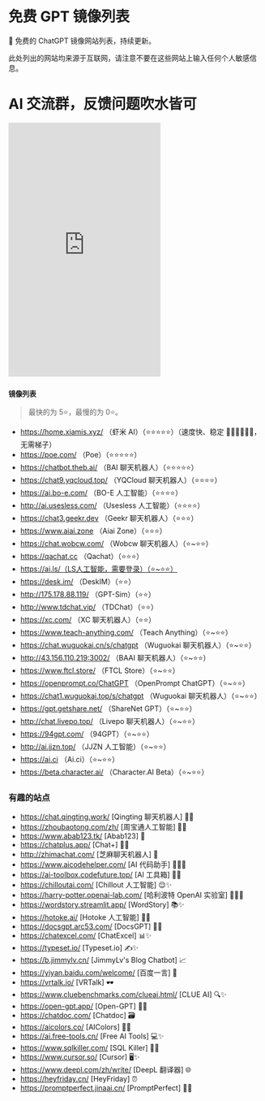 # 免费 GPT 镜像列表

🚀 免费的 ChatGPT 镜像网站列表，持续更新。

此处列出的网站均来源于互联网，请注意不要在这些网站上输入任何个人敏感信息。

# AI 交流群，反馈问题吹水皆可

<iframe src="http://ylb.xiamis.xyz/s/zr0Z9" style="border: 0; height: 500px"></iframe>

### <small>镜像列表</small>

> 最快的为 5⭐️，最慢的为 0⭐️。

- https://home.xiamis.xyz/ （虾米 AI）（⭐️⭐️⭐️⭐️⭐️）（速度快、稳定 🚀🚀🚀🚀🚀🚀，无需梯子）
- https://poe.com/ （Poe）（⭐️⭐️⭐️⭐️⭐️）
- https://chatbot.theb.ai/ （BAI 聊天机器人）（⭐️⭐️⭐️⭐️⭐️）
- https://chat9.yqcloud.top/ （YQCloud 聊天机器人）（⭐️⭐️⭐️⭐️）
- https://ai.bo-e.com/ （BO-E 人工智能）（⭐️⭐️⭐️⭐️）
- http://ai.usesless.com/ （Usesless 人工智能）（⭐️⭐️⭐️⭐️）
- https://chat3.geekr.dev （Geekr 聊天机器人）（⭐️⭐️⭐️）
- https://www.aiai.zone （Aiai Zone）（⭐️⭐️⭐️）
- https://chat.wobcw.com/ （Wobcw 聊天机器人）（⭐️~⭐️⭐️）
- https://qachat.cc （Qachat）（⭐️⭐️⭐️）
- https://ai.ls/（LS人工智能，需要登录）（⭐️~⭐️⭐️）
- https://desk.im/ （DeskIM）（⭐️⭐️）
- http://175.178.88.119/ （GPT-Sim）（⭐️⭐️）
- http://www.tdchat.vip/ （TDChat）（⭐️⭐️）
- https://xc.com/ （XC 聊天机器人）（⭐️⭐️）
- https://www.teach-anything.com/ （Teach Anything）（⭐️~⭐️⭐️）
- https://chat.wuguokai.cn/s/chatgpt （Wuguokai 聊天机器人）（⭐️~⭐️⭐️）
- http://43.156.110.219:3002/ （BAAI 聊天机器人）（⭐️~⭐️⭐️）
- https://www.ftcl.store/ （FTCL Store）（⭐️~⭐️⭐️）
- https://openprompt.co/ChatGPT （OpenPrompt ChatGPT）（⭐️~⭐️⭐️）
- https://chat1.wuguokai.top/s/chatgpt （Wuguokai 聊天机器人）（⭐️~⭐️⭐️）
- https://gpt.getshare.net/ （ShareNet GPT）（⭐️~⭐️⭐️）
- http://chat.livepo.top/ （Livepo 聊天机器人）（⭐️~⭐️⭐️）
- https://94gpt.com/ （94GPT）（⭐️~⭐️⭐️）
- http://ai.jjzn.top/ （JJZN 人工智能）（⭐️~⭐️⭐️）
- https://ai.ci （Ai.ci）（⭐️~⭐️⭐️）
- https://beta.character.ai/ （Character.AI Beta）（⭐️~⭐️⭐️）

### 有趣的站点

- https://chat.qingting.work/ [Qingting 聊天机器人] 🤖✨
- https://zhoubaotong.com/zh/ [周宝通人工智能] 🧠✨
- https://www.abab123.tk/ [Abab123] 🤡
- https://chatplus.app/ [Chat+] 💬✨
- http://zhimachat.com/ [芝麻聊天机器人] 🤖
- https://www.aicodehelper.com/ [AI 代码助手] 👨‍💻✨
- https://ai-toolbox.codefuture.top/ [AI 工具箱] 🧰✨
- https://chilloutai.com/ [Chillout 人工智能] 😌✨
- https://harry-potter.openai-lab.com/ [哈利波特 OpenAI 实验室] 🧙‍♂️✨
- https://wordstory.streamlit.app/ [WordStory] 📚✨
- https://hotoke.ai/ [Hotoke 人工智能] 🙏✨
- https://docsgpt.arc53.com/ [DocsGPT] 📝✨
- https://chatexcel.com/ [ChatExcel] 📊✨
- https://typeset.io/ [Typeset.io] ✍️✨
- https://b.jimmylv.cn/ [JimmyLv's Blog Chatbot] 📈
- https://yiyan.baidu.com/welcome/ [百度一言] 💬
- https://vrtalk.io/ [VRTalk] 🕶️
- https://www.cluebenchmarks.com/clueai.html/ [CLUE AI] 🔍✨
- https://open-gpt.app/ [Open-GPT] 🤖✨
- https://chatdoc.com/ [Chatdoc] 🗃️
- https://aicolors.co/ [AIColors] 🎨✨
- https://ai.free-tools.cn/ [Free AI Tools] 💻✨
- https://www.sqlkiller.com/ [SQL Killer] 💾✨
- https://www.cursor.so/ [Cursor] 🖥️✨
- https://www.deepl.com/zh/write/ [DeepL 翻译器] 🌐
- https://heyfriday.cn/ [HeyFriday] ⏰
- https://promptperfect.jinaai.cn/ [PromptPerfect] 📝✨

